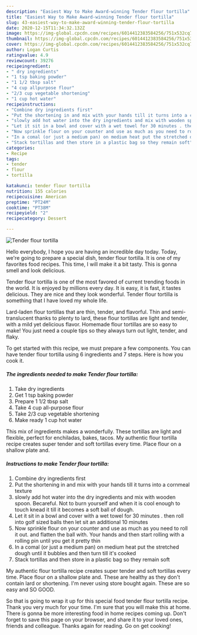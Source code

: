 ```yaml
---
description: "Easiest Way to Make Award-winning Tender flour tortilla"
title: "Easiest Way to Make Award-winning Tender flour tortilla"
slug: 43-easiest-way-to-make-award-winning-tender-flour-tortilla
date: 2020-12-15T11:34:32.132Z
image: https://img-global.cpcdn.com/recipes/6014412383584256/751x532cq70/tender-flour-tortilla-recipe-main-photo.jpg
thumbnail: https://img-global.cpcdn.com/recipes/6014412383584256/751x532cq70/tender-flour-tortilla-recipe-main-photo.jpg
cover: https://img-global.cpcdn.com/recipes/6014412383584256/751x532cq70/tender-flour-tortilla-recipe-main-photo.jpg
author: Logan Curtis
ratingvalue: 4.9
reviewcount: 39276
recipeingredient:
- " dry ingredients"
- "1 tsp baking powder"
- "1 1/2 tbsp salt"
- "4 cup allpurpose flour"
- "2/3 cup vegetable shortening"
- "1 cup hot water"
recipeinstructions:
- "Combine dry ingredients first"
- "Put the shortening in and mix with your hands till it turns into a cornmeal texture"
- "slowly add hot water into the dry ingredients and mix with wooden spoon. Becareful. Not to burn yourself and when it is cool enough to touch knead it till it becomes a soft ball of dough."
- "Let it sit in a bowl and cover with a wet towel for 30 minutes . then roll into golf sized balls then let sit an additional 10 minutes"
- "Now sprinkle flour on your counter and use as much as you need to roll it out. and flatten the ball with. Your hands and then start rolling with a rolling pin until you get it pretty thin"
- "In a comal (or just a medium pan) on medium heat put the stretched dough until it bubbles and then turn till it&#39;s cooked"
- "Stack tortillas and then store in a plastic bag so they remain soft"
categories:
- Recipe
tags:
- tender
- flour
- tortilla

katakunci: tender flour tortilla 
nutrition: 155 calories
recipecuisine: American
preptime: "PT24M"
cooktime: "PT38M"
recipeyield: "2"
recipecategory: Dessert

---
```



![Tender flour tortilla](https://img-global.cpcdn.com/recipes/6014412383584256/751x532cq70/tender-flour-tortilla-recipe-main-photo.jpg)

Hello everybody, I hope you are having an incredible day today. Today, we're going to prepare a special dish, tender flour tortilla. It is one of my favorites food recipes. This time, I will make it a bit tasty. This is gonna smell and look delicious.

Tender flour tortilla is one of the most favored of current trending foods in the world. It is enjoyed by millions every day. It is easy, it is fast, it tastes delicious. They are nice and they look wonderful. Tender flour tortilla is something that I have loved my whole life.

Lard-laden flour tortillas that are thin, tender, and flavorful. Thin and semi-translucent thanks to plenty to lard, these flour tortillas are light and tender, with a mild yet delicious flavor. Homemade flour tortillas are so easy to make! You just need a couple tips so they always turn out light, tender, and flaky.


To get started with this recipe, we must prepare a few components. You can have tender flour tortilla using 6 ingredients and 7 steps. Here is how you cook it.

<!--inarticleads1-->

##### The ingredients needed to make Tender flour tortilla:

1. Take  dry ingredients
1. Get 1 tsp baking powder
1. Prepare 1 1/2 tbsp salt
1. Take 4 cup all-purpose flour
1. Take 2/3 cup vegetable shortening
1. Make ready 1 cup hot water


This mix of ingredients makes a wonderfully. These tortillas are light and flexible, perfect for enchiladas, bakes, tacos. My authentic flour tortilla recipe creates super tender and soft tortillas every time. Place flour on a shallow plate and. 

<!--inarticleads2-->

##### Instructions to make Tender flour tortilla:

1. Combine dry ingredients first
1. Put the shortening in and mix with your hands till it turns into a cornmeal texture
1. slowly add hot water into the dry ingredients and mix with wooden spoon. Becareful. Not to burn yourself and when it is cool enough to touch knead it till it becomes a soft ball of dough.
1. Let it sit in a bowl and cover with a wet towel for 30 minutes . then roll into golf sized balls then let sit an additional 10 minutes
1. Now sprinkle flour on your counter and use as much as you need to roll it out. and flatten the ball with. Your hands and then start rolling with a rolling pin until you get it pretty thin
1. In a comal (or just a medium pan) on medium heat put the stretched dough until it bubbles and then turn till it&#39;s cooked
1. Stack tortillas and then store in a plastic bag so they remain soft


My authentic flour tortilla recipe creates super tender and soft tortillas every time. Place flour on a shallow plate and. These are healthy as they don&#39;t contain lard or shortening. I&#39;m never using store bought again. These are so easy and SO GOOD. 

So that is going to wrap it up for this special food tender flour tortilla recipe. Thank you very much for your time. I'm sure that you will make this at home. There is gonna be more interesting food in home recipes coming up. Don't forget to save this page on your browser, and share it to your loved ones, friends and colleague. Thanks again for reading. Go on get cooking!
